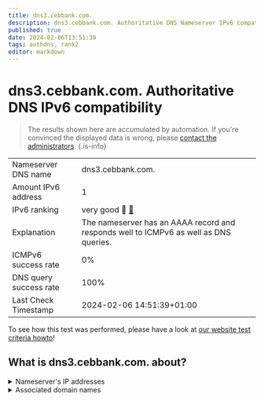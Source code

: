 ```yaml
---
title: dns3.cebbank.com.
description: dns3.cebbank.com. Authoritative DNS Nameserver IPv6 compatibility
published: true
date: 2024-02-06T13:51:39
tags: authdns, rank2
editor: markdown
---
```


# dns3.cebbank.com. Authoritative DNS IPv6 compatibility

> The results shown here are accumulated by automation. If you're convinced the displayed data is wrong, please [contact the administrators](/howto/chat). 
{.is-info}




|   |   |
| - | - |
| Nameserver DNS name | dns3.cebbank.com.
| Amount IPv6 address | 1
| IPv6 ranking | very good :2nd_place_medal: [🔗](/howto/ranking) |
| Explanation | The nameserver has an AAAA record and responds well to ICMPv6 as well as DNS queries. |
| ICMPv6 success rate | 0%|
| DNS query success rate | 100% |
| Last Check Timestamp | 2024-02-06 14:51:39+01:00 |

To see how this test was performed, please have a look at [our website test criteria howto](/howto/testcriteria/authdns)!


## What is dns3.cebbank.com. about?




<details>
<summary>Nameserver's IP addresses</summary>

240e:604:204:800:1110::102

</details>



<details>
<summary>Associated domain names</summary>

www.cebbank.com

</details>
